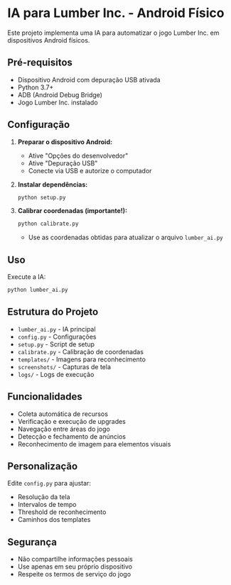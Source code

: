 # IA para Lumber Inc. - Android Físico

Este projeto implementa uma IA para automatizar o jogo Lumber Inc. em dispositivos Android físicos.

## Pré-requisitos

- Dispositivo Android com depuração USB ativada
- Python 3.7+
- ADB (Android Debug Bridge)
- Jogo Lumber Inc. instalado

## Configuração

1. **Preparar o dispositivo Android:**
   - Ative "Opções do desenvolvedor"
   - Ative "Depuração USB"
   - Conecte via USB e autorize o computador

2. **Instalar dependências:**
   ```bash
   python setup.py
   ```

3. **Calibrar coordenadas (importante!):**
   ```bash
   python calibrate.py
   ```
   - Use as coordenadas obtidas para atualizar o arquivo `lumber_ai.py`

## Uso

Execute a IA:
```bash
python lumber_ai.py
```

## Estrutura do Projeto

- `lumber_ai.py` - IA principal
- `config.py` - Configurações
- `setup.py` - Script de setup
- `calibrate.py` - Calibração de coordenadas
- `templates/` - Imagens para reconhecimento
- `screenshots/` - Capturas de tela
- `logs/` - Logs de execução

## Funcionalidades

- Coleta automática de recursos
- Verificação e execução de upgrades
- Navegação entre áreas do jogo
- Detecção e fechamento de anúncios
- Reconhecimento de imagem para elementos visuais

## Personalização

Edite `config.py` para ajustar:
- Resolução da tela
- Intervalos de tempo
- Threshold de reconhecimento
- Caminhos dos templates

## Segurança

- Não compartilhe informações pessoais
- Use apenas em seu próprio dispositivo
- Respeite os termos de serviço do jogo